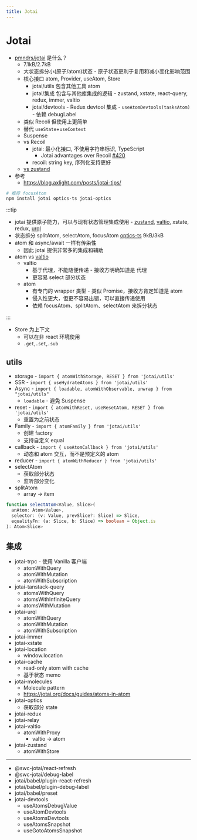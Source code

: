 ```yaml
---
title: Jotai
---
```


# Jotai

- [pmndrs/jotai](https://github.com/pmndrs/jotai) 是什么？
  - 7.1kB/2.7kB
  - 大状态拆分小(原子/atom)状态 - 原子状态更利于复用和减小变化影响范围
  - 核心接口 atom, Provider, useAtom, Store
    - jotai/utils 包含其他工具 atom
    - jotai/集成 包含与其他库集成的逻辑 - zustand, xstate, react-query, redux, immer, valtio
    - jotai/devtools - Redux devtool 集成 - `useAtomDevtools(tasksAtom)` - 依赖 debugLabel
  - 类似 Recoli 但使用上更简单
  - 替代 `useState`+`useContext`
  - Suspense
  - vs Recoil
    - jotai: 最小化接口, 不使用字符串标识, TypeScript
      - Jotai advantages over Recoil [#420](https://github.com/pmndrs/jotai/issues/420)
    - recoil: string key, 序列化支持更好
  - [vs zustand](https://github.com/pmndrs/jotai/blob/master/docs/introduction/comparison.md)
- 参考
  - https://blog.axlight.com/posts/jotai-tips/

```bash
# 推荐 focusAtom
npm install jotai optics-ts jotai-optics
```

:::tip

- jotai 提供原子能力，可以与现有状态管理集成使用 - [zustand](./zustand.md), [valtio](./valtio.md), xstate, redux, [urql](../../service/api/urql.md)
- 状态拆分 splitAtom, selectAtom, focusAtom [optics-ts](https://github.com/akheron/optics-ts) 9kB/3kB
- atom 和 async/await 一样有传染性
  - 因此 jotai 提供非常多的集成和辅助
- atom vs [valtio](./valtio.md)
  - valtio
    - 基于代理，不能随便传递 - 接收方明确知道是 代理
    - 更容易 select 部分状态
  - atom
    - 有专门的 wrapper 类型 - 类似 Promise，接收方肯定知道是 atom
    - 侵入性更大，但更不容易出错，可以直接传递使用
    - 依赖 focusAtom、splitAtom、selectAtom 来拆分状态

:::

- Store 为上下文
  - 可以在非 react 环境使用
  - `.get`,`.set`,`.sub`

## utils

- storage - `import { atomWithStorage, RESET } from 'jotai/utils'`
- SSR - `import { useHydrateAtoms } from 'jotai/utils'`
- Async - `import { loadable, atomWithObservable, unwrap } from "jotai/utils"`
  - `loadable` - 避免 Suspense
- reset - `import { atomWithReset, useResetAtom, RESET } from 'jotai/utils'`
  - 重置为之前状态
- Family - `import { atomFamily } from 'jotai/utils'`
  - 创建 factory
  - 支持自定义 equal
- callback - `import { useAtomCallback } from 'jotai/utils'`
  - 动态和 atom 交互，而不是预定义的 atom
- reducer - `import { atomWithReducer } from 'jotai/utils'`
- selectAtom
  - 获取部分状态
  - 监听部分变化
- splitAtom
  - array -> item

```ts
function selectAtom<Value, Slice>(
  anAtom: Atom<Value>,
  selector: (v: Value, prevSlice?: Slice) => Slice,
  equalityFn: (a: Slice, b: Slice) => boolean = Object.is
): Atom<Slice>
```

## 集成

- jotai-trpc - 使用 Vanilla 客户端
  - atomWithQuery
  - atomWithMutation
  - atomWithSubscription
- jotai-tanstack-query
  - atomsWithQuery
  - atomsWithInfiniteQuery
  - atomsWithMutation
- jotai-urql
  - atomWithQuery
  - atomWithMutation
  - atomWithSubscription
- jotai-immer
- jotai-xstate
- jotai-location
  - window.location
- jotai-cache
  - read-only atom with cache
  - 基于状态 memo
- jotai-molecules
  - Molecule pattern
  - https://jotai.org/docs/guides/atoms-in-atom
- jotai-optics
  - 获取部分 state
- jotai-redux
- jotai-relay
- jotai-valtio
  - atomWithProxy
    - valtio -> atom
- jotai-zustand
  - atomWithStore

---

- @swc-jotai/react-refresh
- @swc-jotai/debug-label
- jotai/babel/plugin-react-refresh
- jotai/babel/plugin-debug-label
- jotai/babel/preset
- jotai-devtools
  - useAtomsDebugValue
  - useAtomDevtools
  - useAtomsDevtools
  - useAtomsSnapshot
  - useGotoAtomsSnapshot
